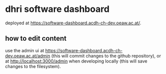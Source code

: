 # dhri software dashboard

deployed at <https://software-dashboard.acdh-ch-dev.oeaw.ac.at/>.

## how to edit content

use the admin ui at <https://software-dashboard.acdh-ch-dev.oeaw.ac.at/admin> (this will commit
changes to the github repository), or at <http://localhost:3000/admin> when developing locally (this
will save changes to the filesystem).
